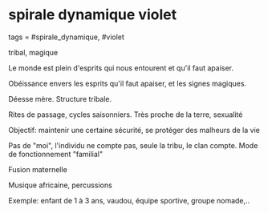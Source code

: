 # spirale dynamique violet
tags = #spirale_dynamique, #violet

tribal, magique

Le monde est plein d'esprits qui nous entourent et qu'il faut apaiser.

Obéissance envers les esprits qu'il faut apaiser, et les signes magiques.

Déesse mère. Structure tribale.

Rites de passage, cycles saisonniers. Très proche de la terre, sexualité

Objectif: maintenir une certaine sécurité, se protéger des malheurs de la vie

Pas de "moi", l'individu ne compte pas, seule la tribu, le clan compte. Mode de fonctionnement "familial"

Fusion maternelle

Musique africaine, percussions

Exemple: enfant de 1 à 3 ans, vaudou, équipe sportive, groupe nomade,..

